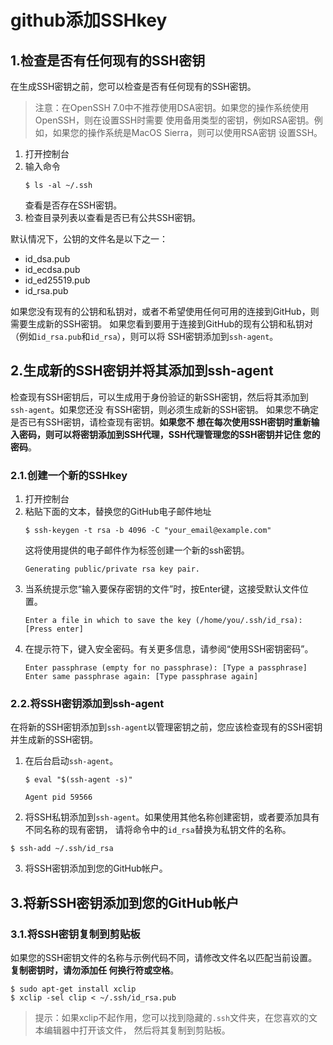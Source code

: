 github添加SSHkey
==============================================================================
## 1.检查是否有任何现有的SSH密钥
在生成SSH密钥之前，您可以检查是否有任何现有的SSH密钥。
> 注意：在OpenSSH 7.0中不推荐使用DSA密钥。如果您的操作系统使用OpenSSH，则在设置SSH时需要
> 使用备用类型的密钥，例如RSA密钥。例如，如果您的操作系统是MacOS Sierra，则可以使用RSA密钥
> 设置SSH。

1. 打开控制台
2. 输入命令
    ```shell
    $ ls -al ~/.ssh
    ```
    查看是否存在SSH密钥。
3. 检查目录列表以查看是否已有公共SSH密钥。

默认情况下，公钥的文件名是以下之一：
+ id_dsa.pub
+ id_ecdsa.pub
+ id_ed25519.pub
+ id_rsa.pub

如果您没有现有的公钥和私钥对，或者不希望使用任何可用的连接到GitHub，则需要生成新的SSH密钥。
如果您看到要用于连接到GitHub的现有公钥和私钥对（例如`id_rsa.pub`和`id_rsa`），则可以将
SSH密钥添加到`ssh-agent`。

## 2.生成新的SSH密钥并将其添加到ssh-agent
检查现有SSH密钥后，可以生成用于身份验证的新SSH密钥，然后将其添加到`ssh-agent`。如果您还没
有SSH密钥，则必须生成新的SSH密钥。 如果您不确定是否已有SSH密钥，请检查现有密钥。**如果您不
想在每次使用SSH密钥时重新输入密码，则可以将密钥添加到SSH代理，SSH代理管理您的SSH密钥并记住
您的密码**。

### 2.1.创建一个新的SSHkey
1. 打开控制台
2. 粘贴下面的文本，替换您的GitHub电子邮件地址
    ```shell
    $ ssh-keygen -t rsa -b 4096 -C "your_email@example.com"
    ```
    这将使用提供的电子邮件作为标签创建一个新的ssh密钥。 
    ```
    Generating public/private rsa key pair.
    ```
3. 当系统提示您“输入要保存密钥的文件”时，按Enter键，这接受默认文件位置。 
    ```
    Enter a file in which to save the key (/home/you/.ssh/id_rsa): [Press enter]
    ```
4. 在提示符下，键入安全密码。有关更多信息，请参阅“使用SSH密钥密码”。
    ```
    Enter passphrase (empty for no passphrase): [Type a passphrase]
    Enter same passphrase again: [Type passphrase again]
    ```

### 2.2.将SSH密钥添加到ssh-agent
在将新的SSH密钥添加到`ssh-agent`以管理密钥之前，您应该检查现有的SSH密钥并生成新的SSH密钥。 
1. 在后台启动`ssh-agent`。
    ```shell 
    $ eval "$(ssh-agent -s)"
    ```
    ```
    Agent pid 59566
    ```
2. 将SSH私钥添加到`ssh-agent`。如果使用其他名称创建密钥，或者要添加具有不同名称的现有密钥，
请将命令中的`id_rsa`替换为私钥文件的名称。
```shell
$ ssh-add ~/.ssh/id_rsa
```
3. 将SSH密钥添加到您的GitHub帐户。

## 3.将新SSH密钥添加到您的GitHub帐户

### 3.1.将SSH密钥复制到剪贴板
如果您的SSH密钥文件的名称与示例代码不同，请修改文件名以匹配当前设置。**复制密钥时，请勿添加任
何换行符或空格**。
```shell
$ sudo apt-get install xclip
$ xclip -sel clip < ~/.ssh/id_rsa.pub
```
> 提示：如果xclip不起作用，您可以找到隐藏的`.ssh`文件夹，在您喜欢的文本编辑器中打开该文件，
> 然后将其复制到剪贴板。 